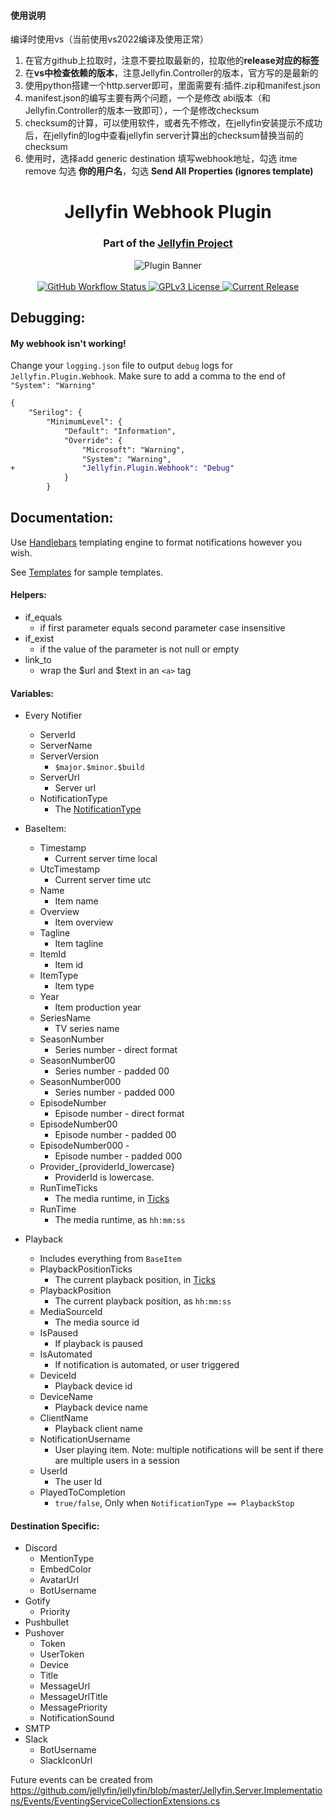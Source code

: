 #### 使用说明    
编译时使用vs（当前使用vs2022编译及使用正常）    
1. 在官方github上拉取时，注意不要拉取最新的，拉取他的**release对应的标签**    
2. 在**vs中检查依赖的版本**，注意Jellyfin.Controller的版本，官方写的是最新的    
3. 使用python搭建一个http.server即可，里面需要有:插件.zip和manifest.json   
4. manifest.json的编写主要有两个问题，一个是修改 abi版本（和Jellyfin.Controller的版本一致即可），一个是修改checksum    
5. checksum的计算，可以使用软件，或者先不修改，在jellyfin安装提示不成功后，在jellyfin的log中查看jellyfin server计算出的checksum替换当前的checksum    
6. 使用时，选择add generic destination 填写webhook地址，勾选 itme remove 勾选 **你的用户名**，勾选  **Send All Properties (ignores template)**

<h1 align="center">Jellyfin Webhook Plugin</h1>
<h3 align="center">Part of the <a href="https://jellyfin.org">Jellyfin Project</a></h3>

<p align="center">
<img alt="Plugin Banner" src="https://raw.githubusercontent.com/jellyfin/jellyfin-ux/master/plugins/SVG/jellyfin-plugin-webhook.svg?sanitize=true"/>
<br/>
<br/>
<a href="https://github.com/jellyfin/jellyfin-plugin-webhook/actions?query=workflow%3A%22Test+Build+Plugin%22">
<img alt="GitHub Workflow Status" src="https://img.shields.io/github/workflow/status/jellyfin/jellyfin-plugin-webhook/Test%20Build%20Plugin.svg">
</a>
<a href="https://github.com/jellyfin/jellyfin-plugin-webhook">
<img alt="GPLv3 License" src="https://img.shields.io/github/license/jellyfin/jellyfin-plugin-webhook.svg"/>
</a>
<a href="https://github.com/jellyfin/jellyfin-plugin-webhook/releases">
<img alt="Current Release" src="https://img.shields.io/github/release/jellyfin/jellyfin-plugin-webhook.svg"/>
</a>
</p>

## Debugging:
#### My webhook isn't working!
Change your `logging.json` file to output `debug` logs for `Jellyfin.Plugin.Webhook`. Make sure to add a comma to the end of `"System": "Warning"`
```diff
{
    "Serilog": {
        "MinimumLevel": {
            "Default": "Information",
            "Override": {
                "Microsoft": "Warning",
                "System": "Warning",
+               "Jellyfin.Plugin.Webhook": "Debug"
            }
        }

```


## Documentation:
Use [Handlebars](https://handlebarsjs.com/guide/) templating engine to format notifications however you wish.

See [Templates](Jellyfin.Plugin.Webhook/Templates) for sample templates.

#### Helpers:

- if_equals
    - if first parameter equals second parameter case insensitive
- if_exist
    - if the value of the parameter is not null or empty
- link_to
    - wrap the $url and $text in an `<a>` tag

#### Variables:

- Every Notifier
    - ServerId
    - ServerName
    - ServerVersion
        - `$major.$minor.$build`
    - ServerUrl
        - Server url
    - NotificationType
        - The [NotificationType](Jellyfin.Plugin.Webhook/Destinations/NotificationType.cs)

- BaseItem:
    - Timestamp
        - Current server time local
    - UtcTimestamp
        - Current server time utc
    - Name
        - Item name
    - Overview
        - Item overview
    - Tagline
        - Item tagline
    - ItemId
        - Item id
    - ItemType
        - Item type
    - Year
        - Item production year
    - SeriesName
        - TV series name
    - SeasonNumber
        - Series number - direct format
    - SeasonNumber00
        - Series number - padded 00
    - SeasonNumber000
        - Series number - padded 000
    - EpisodeNumber
        - Episode number - direct format
    - EpisodeNumber00
        - Episode number - padded 00
    - EpisodeNumber000 -
        - Episode number - padded 000
    - Provider_{providerId_lowercase}
        - ProviderId is lowercase.
    - RunTimeTicks
        - The media runtime, in [Ticks](https://docs.microsoft.com/en-us/dotnet/api/system.datetime.ticks)
    - RunTime
        - The media runtime, as `hh:mm:ss`


- Playback
    - Includes everything from `BaseItem`
    - PlaybackPositionTicks
        - The current playback position, in [Ticks](https://docs.microsoft.com/en-us/dotnet/api/system.datetime.ticks)
    - PlaybackPosition
        - The current playback position, as `hh:mm:ss`
    - MediaSourceId
        - The media source id
    - IsPaused
        - If playback is paused
    - IsAutomated
        - If notification is automated, or user triggered
    - DeviceId
        - Playback device id
    - DeviceName
        - Playback device name
    - ClientName
        - Playback client name
    - NotificationUsername
        - User playing item. Note: multiple notifications will be sent if there are multiple users in a session
    - UserId
        - The user Id
    - PlayedToCompletion
        - `true/false`, Only when `NotificationType == PlaybackStop`

#### Destination Specific:

- Discord
    - MentionType
    - EmbedColor
    - AvatarUrl
    - BotUsername
- Gotify
    - Priority
- Pushbullet
- Pushover
    - Token
    - UserToken
    - Device
    - Title
    - MessageUrl
    - MessageUrlTitle
    - MessagePriority
    - NotificationSound
- SMTP
- Slack
    - BotUsername
    - SlackIconUrl

Future events can be created
from https://github.com/jellyfin/jellyfin/blob/master/Jellyfin.Server.Implementations/Events/EventingServiceCollectionExtensions.cs
